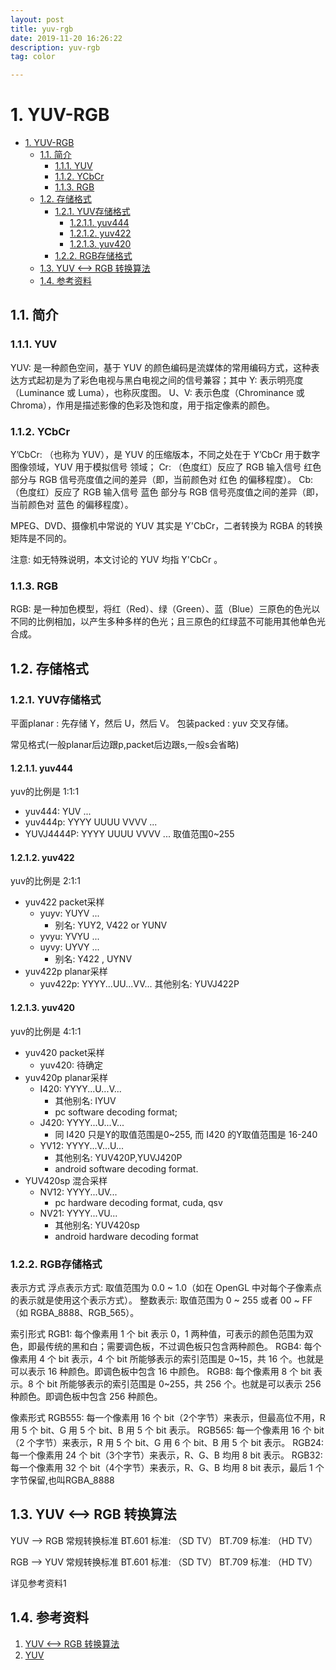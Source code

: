 ```yaml
---
layout: post
title: yuv-rgb
date: 2019-11-20 16:26:22
description: yuv-rgb
tag: color

---
```



# 1. YUV-RGB

- [1. YUV-RGB](#1-yuv-rgb)
  - [1.1. 简介](#11-%e7%ae%80%e4%bb%8b)
    - [1.1.1. YUV](#111-yuv)
    - [1.1.2. YCbCr](#112-ycbcr)
    - [1.1.3. RGB](#113-rgb)
  - [1.2. 存储格式](#12-%e5%ad%98%e5%82%a8%e6%a0%bc%e5%bc%8f)
    - [1.2.1. YUV存储格式](#121-yuv%e5%ad%98%e5%82%a8%e6%a0%bc%e5%bc%8f)
      - [1.2.1.1. yuv444](#1211-yuv444)
      - [1.2.1.2. yuv422](#1212-yuv422)
      - [1.2.1.3. yuv420](#1213-yuv420)
    - [1.2.2. RGB存储格式](#122-rgb%e5%ad%98%e5%82%a8%e6%a0%bc%e5%bc%8f)
  - [1.3. YUV <——> RGB 转换算法](#13-yuv--rgb-%e8%bd%ac%e6%8d%a2%e7%ae%97%e6%b3%95)
  - [1.4. 参考资料](#14-%e5%8f%82%e8%80%83%e8%b5%84%e6%96%99)

## 1.1. 简介

### 1.1.1. YUV

YUV: 是一种颜色空间，基于 YUV 的颜色编码是流媒体的常用编码方式，这种表达方式起初是为了彩色电视与黑白电视之间的信号兼容；其中
Y: 表示明亮度（Luminance 或 Luma），也称灰度图。
U、V: 表示色度（Chrominance 或 Chroma），作用是描述影像的色彩及饱和度，用于指定像素的颜色。

### 1.1.2. YCbCr

Y’CbCr: （也称为 YUV），是 YUV 的压缩版本，不同之处在于 Y’CbCr 用于数字图像领域，YUV 用于模拟信号 领域；
Cr: （色度红）反应了 RGB 输入信号 红色 部分与 RGB 信号亮度值之间的差异（即，当前颜色对 红色 的偏移程度）。
Cb: （色度红）反应了 RGB 输入信号 蓝色 部分与 RGB 信号亮度值之间的差异（即，当前颜色对 蓝色 的偏移程度）。

MPEG、DVD、摄像机中常说的 YUV 其实是 Y'CbCr，二者转换为 RGBA 的转换矩阵是不同的。

注意: 如无特殊说明，本文讨论的 YUV 均指 Y'CbCr 。

### 1.1.3. RGB

RGB: 是一种加色模型，将红（Red）、绿（Green）、蓝（Blue）三原色的色光以不同的比例相加，以产生多种多样的色光；且三原色的红绿蓝不可能用其他单色光合成。

## 1.2. 存储格式

### 1.2.1. YUV存储格式

平面planar : 先存储 Y，然后 U，然后 V。
包装packed : yuv 交叉存储。

常见格式(一般planar后边跟p,packet后边跟s,一般s会省略)

#### 1.2.1.1. yuv444

yuv的比例是 1:1:1

- yuv444: YUV ...
- yuv444p: YYYY UUUU VVVV ...  
- YUVJ4444P: YYYY UUUU VVVV ... 取值范围0~255

#### 1.2.1.2. yuv422

yuv的比例是 2:1:1

- yuv422 packet采样
  - yuyv: YUYV ...
    - 别名: YUY2, V422 or YUNV
  - yvyu: YVYU ...
  - uyvy: UYVY ...
    - 别名: Y422 , UYNV
- yuv422p planar采样
  - yuv422p: YYYY...UU...VV...  其他别名: YUVJ422P

#### 1.2.1.3. yuv420

yuv的比例是 4:1:1

- yuv420 packet采样
  - yuv420: 待确定
- yuv420p planar采样
  - I420: YYYY...U...V...
    - 其他别名: IYUV
    - pc software decoding format;
  - J420: YYYY...U...V...
    - 同 I420 只是Y的取值范围是0~255, 而 I420 的Y取值范围是 16-240
  - YV12: YYYY...V...U...  
    - 其他别名: YUV420P,YUVJ420P
    - android software decoding format.
- YUV420sp 混合采样
  - NV12: YYYY...UV...
    - pc hardware decoding format, cuda, qsv
  - NV21: YYYY...VU...
    - 其他别名: YUV420sp
    - android hardware decoding format

### 1.2.2. RGB存储格式

表示方式
    浮点表示方式: 取值范围为 0.0 ~ 1.0（如在 OpenGL 中对每个子像素点的表示就是使用这个表示方式）。
    整数表示: 取值范围为 0 ~ 255 或者 00 ~ FF（如 RGBA_8888、RGB_565）。

索引形式
    RGB1: 每个像素用 1 个 bit 表示 0，1 两种值，可表示的颜色范围为双色，即最传统的黑和白；需要调色板，不过调色板只包含两种颜色。
    RGB4: 每个像素用 4 个 bit 表示，4 个 bit 所能够表示的索引范围是 0~15，共 16 个。也就是可以表示 16 种颜色。即调色板中包含 16 中颜色。
    RGB8: 每个像素用 8 个 bit 表示。8 个 bit 所能够表示的索引范围是 0~255，共 256 个。也就是可以表示 256 种颜色。即调色板中包含 256 种颜色。

像素形式
    RGB555: 每一个像素用 16 个 bit（2个字节）来表示，但最高位不用，R 用 5 个 bit、G 用 5 个 bit、B 用 5 个 bit 表示。
    RGB565: 每一个像素用 16 个 bit（2 个字节）来表示，R 用 5 个 bit、G 用 6 个 bit、B 用 5 个 bit 表示。
    RGB24: 每一个像素用 24 个 bit（3个字节）来表示，R、G、B 均用 8 bit 表示。
    RGB32: 每一个像素用 32 个 bit（4个字节）来表示，R、G、B 均用 8 bit 表示，最后 1 个字节保留,也叫RGBA_8888

## 1.3. YUV <——> RGB 转换算法

YUV ——> RGB
    常规转换标准
    BT.601 标准: （SD TV）
    BT.709 标准: （HD TV）

RGB ——> YUV
    常规转换标准
    BT.601 标准: （SD TV）
    BT.709 标准: （HD TV）

详见参考资料1

## 1.4. 参考资料

1. [YUV <——> RGB 转换算法](http://blog.shenyuanluo.com/ColorConverter.html)
2. [YUV](https://wiki.videolan.org/YUV#YUV_4:2:0_.28I420.2FJ420.2FYV12.29)
